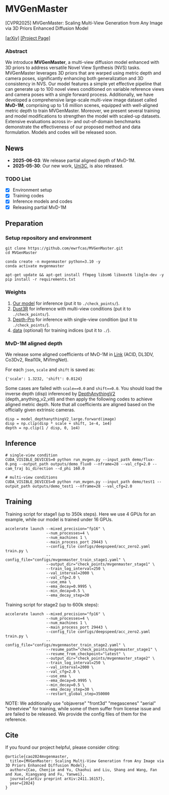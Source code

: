 # MVGenMaster

[CVPR2025] MVGenMaster: Scaling Multi-View Generation from Any Image via 3D Priors Enhanced Diffusion Model

[[arXiv]](https://arxiv.org/abs/2411.16157) [[Project Page]](https://ewrfcas.github.io/MVGenMaster/)

### Abstract

We introduce **MVGenMaster**, a multi-view diffusion model enhanced with 3D priors to address versatile Novel View Synthesis (NVS) tasks. MVGenMaster leverages 3D priors that are warped using metric depth and camera poses, significantly enhancing both generalization and 3D consistency in NVS.
Our model features a simple yet effective pipeline that can generate up to 100 novel views conditioned on variable reference views and camera poses with a single forward process.
Additionally, we have developed a comprehensive large-scale multi-view image dataset called **MvD-1M**, comprising up to 1.6 million scenes, equipped with well-aligned metric depth to train MVGenMaster.
Moreover, we present several training and model modifications to strengthen the model with scaled-up datasets.
Extensive evaluations across in- and out-of-domain benchmarks demonstrate the effectiveness of our proposed method and data formulation.
Models and codes will be released soon.

## News
- **2025-06-03**: We release partial aligned depth of MvD-1M.
- **2025-05-30**: Our new work, [Uni3C](https://ewrfcas.github.io/Uni3C/), is also released.

### TODO List
- [x] Environment setup
- [x] Training codes
- [x] Inference models and codes
- [x] Releasing partial MvD-1M

## Preparation

### Setup repository and environment
```
git clone https://github.com/ewrfcas/MVGenMaster.git
cd MVGenMaster

conda create -n mvgenmaster python=3.10 -y
conda activate mvgenmaster

apt-get update && apt-get install ffmpeg libsm6 libxext6 libglm-dev -y
pip install -r requirements.txt
```

### Weights
1. [Our model](https://huggingface.co/ewrfcas/MVGenMaster/resolve/main/check_points/pretrained_model.zip) for inference (put it to `./check_points/`).
2. [Dust3R](https://huggingface.co/ewrfcas/MVGenMaster/resolve/main/check_points/DUSt3R_ViTLarge_BaseDecoder_512_dpt.pth) for inference with multi-view conditions (put it to `./check_points/`).
3. [Depth-Pro](https://huggingface.co/ewrfcas/MVGenMaster/resolve/main/check_points/depth_pro.pt) for inference with single-view condition (put it to `./check_points/`).
4. [data](https://huggingface.co/ewrfcas/MVGenMaster/resolve/main/data.zip) (optional) for training indices (put it to `./`).

### MvD-1M aligned depth

We release some aligned coefficients of MvD-1M in [Link](https://huggingface.co/datasets/ewrfcas/MVGenMaster/tree/main/monocular_depthanythingv2_scaleshift) (ACID, DL3DV, Co3Dv2, Real10k, MVImgNet).

For each `json`, `scale` and `shift` is saved as:
```
{'scale': 1.3232, 'shift': 0.0124}
```
Some cases are failed with `scale==0.0` and `shift==0.0`.
You should load the inverse depth (disp) inferenced by [DepthAnythingV2](https://huggingface.co/depth-anything/Depth-Anything-V2-Large/resolve/main/depth_anything_v2_vitl.pth) (depth_anything_v2_vitl) and then apply the following codes to achieve aligned metric depth.
Note that all coefficients are aligned based on the officially given extrinsic cameras.
```
disp = model_depthanythingV2_large.forward(image)
disp = np.clip(disp * scale + shift, 1e-4, 1e4)
depth = np.clip(1 / disp, 0, 1e4)
```

## Inference
```
# single-view condition
CUDA_VISIBLE_DEVICES=0 python run_mvgen.py --input_path demo/flux-0.png --output_path outputs/demo_flux0 --nframe=28 --val_cfg=2.0 --cam_traj bi_direction --d_phi 160.0

# multi-view conditions
CUDA_VISIBLE_DEVICES=0 python run_mvgen.py --input_path demo/test1 --output_path outputs/demo_test1 --nframe=28 --val_cfg=2.0
```


## Training
Training script for stage1 (up to 350k steps). Here we use 4 GPUs for an example, while our model is trained under 16 GPUs.
```
accelerate launch --mixed_precision="fp16" \
                  --num_processes=4 \
                  --num_machines 1 \
                  --main_process_port 29443 \
                  --config_file configs/deepspeed/acc_zero2.yaml train.py \
                  --config_file="configs/mvgenmaster_train_stage1.yaml" \
                  --output_dir="check_points/mvgenmaster_stage1" \
                  --train_log_interval=250 \
                  --val_interval=2000 \
                  --val_cfg=2.0 \
                  --use_ema \
                  --ema_decay=0.9995 \
                  --min_decay=0.5 \
                  --ema_decay_step=30
```

Training script for stage2 (up to 600k steps):
```
accelerate launch --mixed_precision="fp16" \
                  --num_processes=4 \
                  --num_machines 1 \
                  --main_process_port 29443 \
                  --config_file configs/deepspeed/acc_zero2.yaml train.py \
                  --config_file="configs/mvgenmaster_train_stage2.yaml" \
                  --resume_path="check_points/mvgenmaster_stage1" \
                  --resume_from_checkpoint="latest" \
                  --output_dir="check_points/mvgenmaster_stage2" \
                  --train_log_interval=250 \
                  --val_interval=2000 \
                  --val_cfg=2.0 \
                  --use_ema \
                  --ema_decay=0.9995 \
                  --min_decay=0.5 \
                  --ema_decay_step=30 \
                  --restart_global_step=350000
```
NOTE: We additionally use "objaverse" "front3d" "megascenes" "aerial" "streetview" for training, while some of them suffer from license issue and are failed to be released. We provide the config files of them for the reference.

## Cite
If you found our project helpful, please consider citing:

```
@article{cao2024mvgenmaster,
  title={MVGenMaster: Scaling Multi-View Generation from Any Image via 3D Priors Enhanced Diffusion Model},
  author={Cao, Chenjie and Yu, Chaohui and Liu, Shang and Wang, Fan and Xue, Xiangyang and Fu, Yanwei},
  journal={arXiv preprint arXiv:2411.16157},
  year={2024}
}
```
